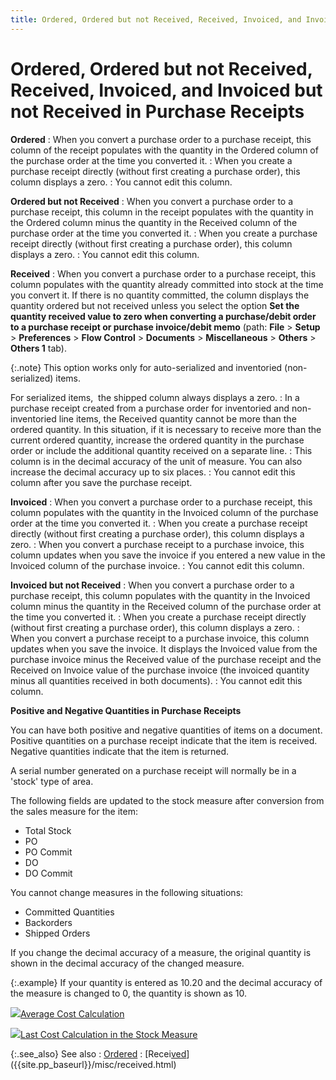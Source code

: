 ```yaml
---
title: Ordered, Ordered but not Received, Received, Invoiced, and Invoiced but not Received in Purchase Receipts
---
```


# Ordered, Ordered but not Received, Received, Invoiced, and Invoiced  but not Received in Purchase Receipts


**Ordered**
: When you convert a purchase order to a purchase  receipt, this column of the receipt populates with the quantity in the  Ordered column of the purchase order at the time you converted it.
: When you create a purchase receipt directly (without  first creating a purchase order), this column displays a zero.
: You cannot edit this column.


**Ordered but not Received**
: When you convert a purchase order to a purchase  receipt, this column in the receipt populates with the quantity in the  Ordered column minus the quantity in the Received column of the purchase  order at the time you converted it.
: When you create a purchase receipt directly (without  first creating a purchase order), this column displays a zero.
: You cannot edit this column.


**Received**
: When you convert a purchase order to a purchase  receipt, this column populates with the quantity already committed into  stock at the time you convert it. If there is no quantity committed, the  column displays the quantity ordered but not received unless you select  the option **Set the quantity received 
 value to zero when converting a purchase/debit order to a purchase receipt 
 or purchase invoice/debit memo** (path: **File**  > **Setup** > **Preferences**  > **Flow Control** > **Documents**  > **Miscellaneous** > **Others** > **Others 
 1** tab).


{:.note}
This option works only for auto-serialized and inventoried (non-serialized)  items.


For serialized items,  the  shipped column always displays a zero.
: In a purchase receipt created from a purchase order  for inventoried and non-inventoried line items, the Received quantity  cannot be more than the ordered quantity. In this situation, if it is  necessary to receive more than the current ordered quantity, increase  the ordered quantity in the purchase order or include the additional quantity  received on a separate line.
: This column is in the decimal accuracy of the unit  of measure. You can also increase the decimal accuracy up to six places.
: You cannot edit this column after you save the purchase  receipt.


**Invoiced**
: When you convert a purchase order to a purchase  receipt, this column populates with the quantity in the Invoiced column  of the purchase order at the time you converted it.
: When you create a purchase receipt directly (without  first creating a purchase order), this column displays a zero.
: When you convert a purchase receipt to a purchase  invoice, this column updates when you save the invoice if you entered  a new value in the Invoiced column of the purchase invoice.
: You cannot edit this column.


**Invoiced but not Received**
: When you convert a purchase order to a purchase  receipt, this column populates with the quantity in the Invoiced column  minus the quantity in the Received column of the purchase order at the  time you converted it.
: When you create a purchase receipt directly (without  first creating a purchase order), this column displays a zero.
: When you convert a purchase receipt to a purchase  invoice, this column updates when you save the invoice. It displays the  Invoiced value from the purchase invoice minus the Received value of the  purchase receipt and the Received on Invoice value of the purchase invoice  (the invoiced quantity minus all quantities received in both documents).
: You cannot edit this column.


**Positive and Negative Quantities in Purchase  Receipts**


You can have both positive and negative quantities of items on a document.  Positive quantities on a purchase receipt indicate that the item is received.  Negative quantities indicate that the item is returned.


A serial number generated on a purchase receipt will normally be  in a 'stock' type of area.


The following fields are updated to the stock measure after conversion  from the sales measure for the item:

- Total Stock
- PO
- PO Commit
- DO
- DO Commit



You cannot change measures in the following situations:

- Committed Quantities
- Backorders
- Shipped Orders



If you change the decimal accuracy of a measure, the original quantity  is shown in the decimal accuracy of the changed measure.


{:.example}
If your quantity is entered as 10.20 and the  decimal accuracy of the measure is changed to 0, the quantity is shown  as 10.


![]({{site.pp_baseurl}}/img/lens.gif)[Average  Cost Calculation]({{site.pp_baseurl}}/misc/average_cost_calculation_the_purchase_process.html)


![]({{site.pp_baseurl}}/img/lens.gif)[Last  Cost Calculation in the Stock Measure]({{site.pp_baseurl}}/misc/last_cost_calculation_in_the_stock_measure_the_purchase_process.html)


{:.see_also}
See also
: [Ordered]({{site.pp_baseurl}}/misc/ordered.html)
: [Recei[ved]({{site.pp_baseurl}}/misc/last_cost_calculation_in_the_stock_measure_the_purchase_process.html)]({{site.pp_baseurl}}/misc/received.html)
